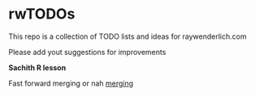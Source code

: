 # rwTODOs

This repo is a collection of TODO lists and ideas for raywenderlich.com

Please add yout suggestions for improvements

**Sachith R lesson**

Fast forward merging or nah 
[merging](https://git-scm.com/docs/git-merge)
